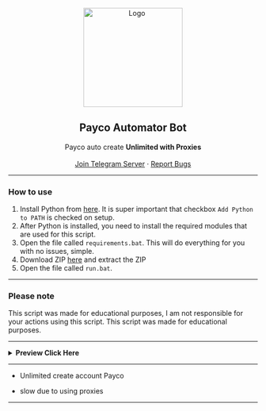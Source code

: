 <br/>
<div align="center">
  <a href="https://github.com/agathasangkara/Payco_temp">
    <img src="https://cdn6.aptoide.com/imgs/f/2/f/f2f38cb075803b8d27f68e24a7e8d299_icon.png?w=128" alt="Logo" width="200" height="200">
  </a>
  
  <h2 align="center">Payco Automator Bot</h3>

  <p align="center">
    Payco auto create <b>Unlimited with Proxies</b>
    <br />
    <br />
    <a href="https://t.me/chsangkara">Join Telegram Server</a>
    ·
    <a href="https://github.com/agathasangkara/Payco_temp/issues">Report Bugs</a>
    
  </p>
</div>
  
---------------------------------------

### How to use

1. Install Python from <a href="https://www.python.org/ftp/python/3.11.0/python-3.11.0-amd64.exe">here</a>. It is super important that checkbox `Add Python to PATH` is checked on setup.
2. After Python is installed, you need to install the required modules that are used for this script. 
3. Open the file called `requirements.bat`. This will do everything for you with no issues, simple.
4. Download ZIP <a href="https://github.com/agathasangkara/Payco_temp/archive/refs/heads/main.zip">here</a> and extract the ZIP
5. Open the file called `run.bat`.

---------------------------------------
### Please note

This script was made for educational purposes, I am not responsible for your actions using this script. This script was made for educational purposes.

---------------------------------------

</details>
<details>
    <summary><b> Preview Click Here </b></summary><br/>

![IMG_20230128_212429_1](https://github.com/user-attachments/assets/262776dd-2120-4ee3-b34f-1d76909485f7)

</p>
</details>

---------------------------------------

+ Unlimited create account Payco
- slow due to using proxies

---------------------------------------